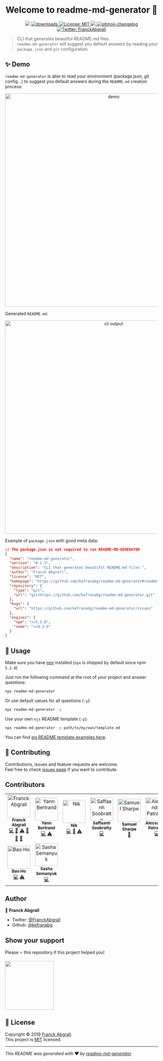 <h1 align="center">Welcome to readme-md-generator 👋</h1>
<p align="center">
  <img src="https://img.shields.io/npm/v/readme-md-generator.svg?orange=blue" />
  <a href="https://www.npmjs.com/package/readme-md-generator">
    <img alt="downloads" src="https://img.shields.io/npm/dm/readme-md-generator.svg?color=blue" target="_blank" />
  </a>
  <a href="https://github.com/kefranabg/readme-md-generator/blob/master/LICENSE">
    <img alt="License: MIT" src="https://img.shields.io/badge/license-MIT-yellow.svg" target="_blank" />
  </a>
  <a href="https://codecov.io/gh/kefranabg/readme-md-generator">
    <img src="https://codecov.io/gh/kefranabg/readme-md-generator/branch/master/graph/badge.svg" />
  </a>
  <a href="https://github.com/frinyvonnick/gitmoji-changelog">
    <img src="https://img.shields.io/badge/changelog-gitmoji-brightgreen.svg" alt="gitmoji-changelog">
  </a>
  <a href="https://twitter.com/FranckAbgrall">
    <img alt="Twitter: FranckAbgrall" src="https://img.shields.io/twitter/follow/FranckAbgrall.svg?style=social" target="_blank" />
  </a>
</p>

> CLI that generates beautiful README.md files.<br /> `readme-md-generator` will suggest you default answers by reading your `package.json` and `git` configuration.

## ✨ Demo

`readme-md-generator` is able to read your environment (package.json, git config...) to suggest you default answers during the `README.md` creation process:

<p align="center">
  <img width="700" align="center" src="https://user-images.githubusercontent.com/9840435/60266022-72a82400-98e7-11e9-9958-f9004c2f97e1.gif" alt="demo"/>
</p>

Generated `README.md`:

<p align="center">
  <img width="700" src="https://user-images.githubusercontent.com/9840435/60266090-9cf9e180-98e7-11e9-9cac-3afeec349bbc.jpg" alt="cli output"/>
</p>

Example of `package.json` with good meta data:

```json
// The package.json is not required to run README-MD-GENERATOR
{
  "name": "readme-md-generator",
  "version": "0.1.3",
  "description": "CLI that generates beautiful README.md files.",
  "author": "Franck Abgrall",
  "license": "MIT",
  "homepage": "https://github.com/kefranabg/readme-md-generator#readme",
  "repository": {
    "type": "git",
    "url": "git+https://github.com/kefranabg/readme-md-generator.git"
  },
  "bugs": {
    "url": "https://github.com/kefranabg/readme-md-generator/issues"
  },
  "engines": {
    "npm": ">=5.5.0",
    "node": ">=9.3.0"
  }
}
```

## 🚀 Usage

Make sure you have [npx](https://www.npmjs.com/package/npx) installed (`npx` is shipped by default since npm `5.2.0`)

Just run the following command at the root of your project and answer questions:

```sh
npx readme-md-generator
```

Or use default values for all questions (`-y`):

```sh
npx readme-md-generator -y
```

Use your own `ejs` README template (`-p`):

```sh
npx readme-md-generator -p path/to/my/own/template.md
```

You can find [ejs README template examples here](https://github.com/kefranabg/readme-md-generator/tree/master/templates).

## 🤝 Contributing

Contributions, issues and feature requests are welcome.<br />
Feel free to check [issues page](https://github.com/kefranabg/readme-md-generator/issues) if you want to contribute.

## Contributors

<!-- ALL-CONTRIBUTORS-LIST:START - Do not remove or modify this section -->
<!-- prettier-ignore -->
<table>
  <tr>
    <td align="center"><a href="https://www.franck-abgrall.me/"><img src="https://avatars3.githubusercontent.com/u/9840435?v=4" width="75px;" alt="Franck Abgrall"/><br /><sub><b>Franck Abgrall</b></sub></a><br /><a href="https://github.com/kefranabg/readme-md-generator/commits?author=kefranabg" title="Code">💻</a> <a href="https://github.com/kefranabg/readme-md-generator/commits?author=kefranabg" title="Documentation">📖</a> <a href="https://github.com/kefranabg/readme-md-generator/commits?author=kefranabg" title="Tests">⚠️</a> <a href="#question-kefranabg" title="Answering Questions">💬</a> <a href="https://github.com/kefranabg/readme-md-generator/issues?q=author%3Akefranabg" title="Bug reports">🐛</a> <a href="#maintenance-kefranabg" title="Maintenance">🚧</a></td>
    <td align="center"><a href="http://yann-bertrand.fr/"><img src="https://avatars0.githubusercontent.com/u/5855339?v=4" width="75px;" alt="Yann Bertrand"/><br /><sub><b>Yann Bertrand</b></sub></a><br /><a href="https://github.com/kefranabg/readme-md-generator/commits?author=yannbertrand" title="Code">💻</a> <a href="https://github.com/kefranabg/readme-md-generator/commits?author=yannbertrand" title="Tests">⚠️</a></td>
    <td align="center"><a href="https://nikx.io"><img src="https://avatars2.githubusercontent.com/u/3141005?v=4" width="75px;" alt="Nik"/><br /><sub><b>Nik</b></sub></a><br /><a href="https://github.com/kefranabg/readme-md-generator/commits?author=NikxDa" title="Code">💻</a> <a href="https://github.com/kefranabg/readme-md-generator/commits?author=NikxDa" title="Documentation">📖</a> <a href="https://github.com/kefranabg/readme-md-generator/commits?author=NikxDa" title="Tests">⚠️</a></td>
    <td align="center"><a href="https://github.com/ssoobratty"><img src="https://avatars3.githubusercontent.com/u/7631054?v=4" width="75px;" alt="Saffaanh Soobratty"/><br /><sub><b>Saffaanh Soobratty</b></sub></a><br /><a href="https://github.com/kefranabg/readme-md-generator/commits?author=ssoobratty" title="Code">💻</a></td>
    <td align="center"><a href="https://github.com/samit4me"><img src="https://avatars3.githubusercontent.com/u/3248531?v=4" width="75px;" alt="Samuel Sharpe"/><br /><sub><b>Samuel Sharpe</b></sub></a><br /><a href="https://github.com/kefranabg/readme-md-generator/commits?author=samit4me" title="Documentation">📖</a></td>
    <td align="center"><a href="https://github.com/apatrascu"><img src="https://avatars3.githubusercontent.com/u/1193770?v=4" width="75px;" alt="Alecsandru Patrascu"/><br /><sub><b>Alecsandru Patrascu</b></sub></a><br /><a href="https://github.com/kefranabg/readme-md-generator/commits?author=apatrascu" title="Code">💻</a></td>
    <td align="center"><a href="http://milad.nekofar.com"><img src="https://avatars3.githubusercontent.com/u/147401?v=4" width="75px;" alt="Milad Nekofar"/><br /><sub><b>Milad Nekofar</b></sub></a><br /><a href="https://github.com/kefranabg/readme-md-generator/commits?author=nekofar" title="Code">💻</a> <a href="https://github.com/kefranabg/readme-md-generator/commits?author=nekofar" title="Tests">⚠️</a> <a href="#ideas-nekofar" title="Ideas, Planning, & Feedback">🤔</a></td>
  </tr>
  <tr>
    <td align="center"><a href="https://github.com/hgb123"><img src="https://avatars0.githubusercontent.com/u/18468577?v=4" width="75px;" alt="Bao Ho"/><br /><sub><b>Bao Ho</b></sub></a><br /><a href="https://github.com/kefranabg/readme-md-generator/commits?author=hgb123" title="Code">💻</a> <a href="https://github.com/kefranabg/readme-md-generator/commits?author=hgb123" title="Tests">⚠️</a></td>
    <td align="center"><a href="https://github.com/zizizi17"><img src="https://avatars0.githubusercontent.com/u/10571073?v=4" width="75px;" alt="Sasha Semanyuk"/><br /><sub><b>Sasha Semanyuk</b></sub></a><br /><a href="https://github.com/kefranabg/readme-md-generator/commits?author=zizizi17" title="Code">💻</a></td>
  </tr>
</table>

<!-- ALL-CONTRIBUTORS-LIST:END -->

## Author

👤 **Franck Abgrall**

- Twitter: [@FranckAbgrall](https://twitter.com/FranckAbgrall)
- Github: [@kefranabg](https://github.com/kefranabg)

## Show your support

Please ⭐️ this repository if this project helped you!

<a href="https://www.patreon.com/FranckAbgrall">
  <img src="https://c5.patreon.com/external/logo/become_a_patron_button@2x.png" width="160">
</a>

## 📝 License

Copyright © 2019 [Franck Abgrall](https://github.com/kefranabg).<br />
This project is [MIT](https://github.com/kefranabg/readme-md-generator/blob/master/LICENSE) licensed.

---

_This README was generated with ❤️ by [readme-md-generator](https://github.com/kefranabg/readme-md-generator)_
